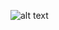 
![alt text](https://github.com/huangoupeng/Huatec-Team/blob/master/2018-05-02/huangoupeng/2.jpg "Title")
